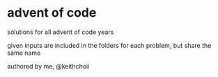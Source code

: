 # advent of code
 solutions for all advent of code years
 
 given inputs are included in the folders for each problem, but share the same name

 authored by me, @keithchoii
